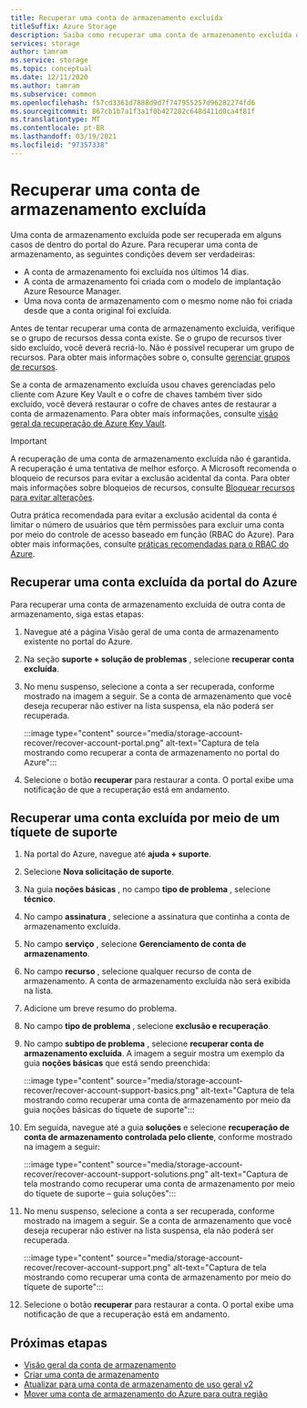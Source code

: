 ```yaml
---
title: Recuperar uma conta de armazenamento excluída
titleSuffix: Azure Storage
description: Saiba como recuperar uma conta de armazenamento excluída dentro do portal do Azure.
services: storage
author: tamram
ms.service: storage
ms.topic: conceptual
ms.date: 12/11/2020
ms.author: tamram
ms.subservice: common
ms.openlocfilehash: f57cd3361d7888d9d7f747955257d96282274fd6
ms.sourcegitcommit: 867cb1b7a1f3a1f0b427282c648d411d0ca4f81f
ms.translationtype: MT
ms.contentlocale: pt-BR
ms.lasthandoff: 03/19/2021
ms.locfileid: "97357338"
---
```

# <a name="recover-a-deleted-storage-account"></a>Recuperar uma conta de armazenamento excluída

Uma conta de armazenamento excluída pode ser recuperada em alguns casos de dentro do portal do Azure. Para recuperar uma conta de armazenamento, as seguintes condições devem ser verdadeiras:

- A conta de armazenamento foi excluída nos últimos 14 dias.
- A conta de armazenamento foi criada com o modelo de implantação Azure Resource Manager.
- Uma nova conta de armazenamento com o mesmo nome não foi criada desde que a conta original foi excluída.

Antes de tentar recuperar uma conta de armazenamento excluída, verifique se o grupo de recursos dessa conta existe. Se o grupo de recursos tiver sido excluído, você deverá recriá-lo. Não é possível recuperar um grupo de recursos. Para obter mais informações sobre o, consulte [gerenciar grupos de recursos](../../azure-resource-manager/management/manage-resource-groups-portal.md).

Se a conta de armazenamento excluída usou chaves gerenciadas pelo cliente com Azure Key Vault e o cofre de chaves também tiver sido excluído, você deverá restaurar o cofre de chaves antes de restaurar a conta de armazenamento. Para obter mais informações, consulte [visão geral da recuperação de Azure Key Vault](../../key-vault/general/key-vault-recovery.md).

> [!IMPORTANT]
> A recuperação de uma conta de armazenamento excluída não é garantida. A recuperação é uma tentativa de melhor esforço. A Microsoft recomenda o bloqueio de recursos para evitar a exclusão acidental da conta. Para obter mais informações sobre bloqueios de recursos, consulte [Bloquear recursos para evitar alterações](../../azure-resource-manager/management/lock-resources.md).
>
> Outra prática recomendada para evitar a exclusão acidental da conta é limitar o número de usuários que têm permissões para excluir uma conta por meio do controle de acesso baseado em função (RBAC do Azure). Para obter mais informações, consulte [práticas recomendadas para o RBAC do Azure](../../role-based-access-control/best-practices.md).

## <a name="recover-a-deleted-account-from-the-azure-portal"></a>Recuperar uma conta excluída da portal do Azure

Para recuperar uma conta de armazenamento excluída de outra conta de armazenamento, siga estas etapas:

1. Navegue até a página Visão geral de uma conta de armazenamento existente no portal do Azure.
1. Na seção **suporte + solução de problemas** , selecione **recuperar conta excluída**.
1. No menu suspenso, selecione a conta a ser recuperada, conforme mostrado na imagem a seguir. Se a conta de armazenamento que você deseja recuperar não estiver na lista suspensa, ela não poderá ser recuperada.

    :::image type="content" source="media/storage-account-recover/recover-account-portal.png" alt-text="Captura de tela mostrando como recuperar a conta de armazenamento no portal do Azure":::

1. Selecione o botão **recuperar** para restaurar a conta. O portal exibe uma notificação de que a recuperação está em andamento.

## <a name="recover-a-deleted-account-via-a-support-ticket"></a>Recuperar uma conta excluída por meio de um tíquete de suporte

1. Na portal do Azure, navegue até **ajuda + suporte**.
1. Selecione **Nova solicitação de suporte**.
1. Na guia **noções básicas** , no campo **tipo de problema** , selecione **técnico**.
1. No campo **assinatura** , selecione a assinatura que continha a conta de armazenamento excluída.
1. No campo **serviço** , selecione **Gerenciamento de conta de armazenamento**.
1. No campo **recurso** , selecione qualquer recurso de conta de armazenamento. A conta de armazenamento excluída não será exibida na lista.
1. Adicione um breve resumo do problema.
1. No campo **tipo de problema** , selecione **exclusão e recuperação**.
1. No campo **subtipo de problema** , selecione **recuperar conta de armazenamento excluída**. A imagem a seguir mostra um exemplo da guia **noções básicas** que está sendo preenchida:

    :::image type="content" source="media/storage-account-recover/recover-account-support-basics.png" alt-text="Captura de tela mostrando como recuperar uma conta de armazenamento por meio da guia noções básicas do tíquete de suporte":::

1. Em seguida, navegue até a guia **soluções** e selecione **recuperação de conta de armazenamento controlada pelo cliente**, conforme mostrado na imagem a seguir:

    :::image type="content" source="media/storage-account-recover/recover-account-support-solutions.png" alt-text="Captura de tela mostrando como recuperar uma conta de armazenamento por meio do tíquete de suporte – guia soluções":::

1. No menu suspenso, selecione a conta a ser recuperada, conforme mostrado na imagem a seguir. Se a conta de armazenamento que você deseja recuperar não estiver na lista suspensa, ela não poderá ser recuperada.

    :::image type="content" source="media/storage-account-recover/recover-account-support.png" alt-text="Captura de tela mostrando como recuperar uma conta de armazenamento por meio do tíquete de suporte":::

1. Selecione o botão **recuperar** para restaurar a conta. O portal exibe uma notificação de que a recuperação está em andamento.

## <a name="next-steps"></a>Próximas etapas

- [Visão geral da conta de armazenamento](storage-account-overview.md)
- [Criar uma conta de armazenamento](storage-account-create.md)
- [Atualizar para uma conta de armazenamento de uso geral v2](storage-account-upgrade.md)
- [Mover uma conta de armazenamento do Azure para outra região](storage-account-move.md)